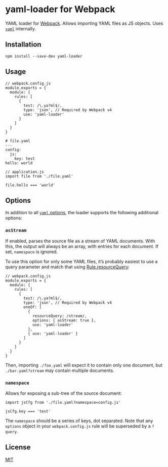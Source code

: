 yaml-loader for Webpack
=======================

YAML loader for [Webpack](https://webpack.js.org/). Allows importing YAML files as JS objects. Uses [`yaml`](https://www.npmjs.com/package/yaml) internally.

Installation
------------

    npm install --save-dev yaml-loader

Usage
-----

    // webpack.config.js
    module.exports = {
      module: {
        rules: [
          {
            test: /\.ya?ml$/,
            type: 'json', // Required by Webpack v4
            use: 'yaml-loader'
          }
        ]
      }
    }

    # file.yaml
    ---
    config:
      js:
        key: test
    hello: world

    // application.js
    import file from './file.yaml'

    file.hello === 'world'

Options
-------

In addition to all [`yaml` options](https://eemeli.org/yaml/#options), the loader supports the following additional options:

### `asStream`

If enabled, parses the source file as a stream of YAML documents. With this, the output will always be an array, with entries for each document. If set, `namespace` is ignored.

To use this option for only some YAML files, it’s probably easiest to use a query parameter and match that using [Rule.resourceQuery](https://webpack.js.org/configuration/module/#ruleresourcequery):

    // webpack.config.js
    module.exports = {
      module: {
        rules: [
          {
            test: /\.ya?ml$/,
            type: 'json', // Required by Webpack v4
            oneOf: [
              {
                resourceQuery: /stream/,
                options: { asStream: true },
                use: 'yaml-loader'
              },
              { use: 'yaml-loader' }
            ]
          }
        ]
      }
    }

Then, importing `./foo.yaml` will expect it to contain only one document, but `./bar.yaml?stream` may contain multiple documents.

### `namespace`

Allows for exposing a sub-tree of the source document:

    import jsCfg from './file.yaml?namespace=config.js'

    jsCfg.key === 'test'

The `namespace` should be a series of keys, dot separated. Note that any `options` object in your `webpack.config.js` rule will be superseded by a `?query`.

License
-------

[MIT](http://www.opensource.org/licenses/mit-license.php)
